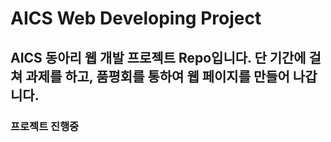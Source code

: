 # AICS Web Developing Project

## AICS 동아리 웹 개발 프로젝트 Repo입니다. 단 기간에 걸쳐 과제를 하고, 품평회를 통하여 웹 페이지를 만들어 나갑니다.

### 프로젝트 진행중
